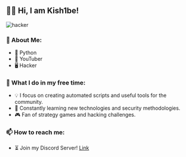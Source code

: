 ## 👋🏻 Hi, I am Kish1be!
![hacker](https://github.com/user-attachments/assets/4df32a77-7be3-4581-bd5c-074737da3e5c)

### 🦎 About Me:
- 🍓 Python
- 🌽 YouTuber
- 🖥 Hacker




### 🚀 What I do in my free time:

- 💡 I focus on creating automated scripts and useful tools for the community.
- 📖 Constantly learning new technologies and security methodologies.
- 🎮 Fan of strategy games and hacking challenges.

### 📫 How to reach me:
- ⏳ Join my Discord Server! [Link](https://discord.gg/untrnFzw)


<!--
**Kish1be/Kish1be** is a ✨ _special_ ✨ repository because its `README.md` (this file) appears on your GitHub profile.

Here are some ideas to get you started:

- 🔭 I’m currently working on ...
- 🌱 I’m currently learning ...
- 👯 I’m looking to collaborate on ...
- 🤔 I’m looking for help with ...
- 💬 Ask me about ...
- 📫 How to reach me: ...
- 😄 Pronouns: ...
- ⚡ Fun fact: ...
-->
